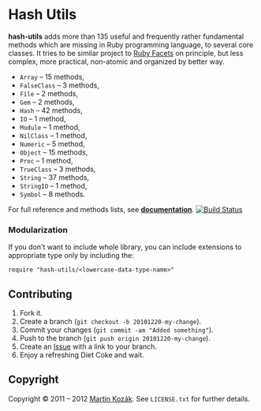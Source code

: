 Hash Utils
==========

**hash-utils** adds more than 135 useful and frequently rather 
fundamental methods which are missing in Ruby programming language, 
to several core classes. It tries to be similar project to 
[Ruby Facets][1] on principle, but less complex, more practical, 
non-atomic and organized by better way.

- `Array` &ndash; 15 methods,
- `FalseClass` &ndash; 3 methods,
- `File` &ndash; 2 methods,
- `Gem` &ndash; 2 methods,
- `Hash` &ndash; 42 methods,
- `IO` &ndash; 1 method,
- `Module` &ndash; 1 method,
- `NilClass` &ndash; 1 method,
- `Numeric` &ndash; 5 method,
- `Object` &ndash; 15 methods,
- `Proc` &ndash; 1 method,
- `TrueClass` &ndash; 3 methods,
- `String` &ndash; 37 methods,
- `StringIO` &ndash; 1 method,
- `Symbol` &ndash; 8 methods.

For full reference and methods lists, see **[documentation][3]**.
[![Build Status](https://secure.travis-ci.org/martinkozak/hash-utils.png)](http://travis-ci.org/martinkozak/hash-utils)

### Modularization

If you don't want to include whole library, you can include extensions 
to appropriate type only by including the:

    require "hash-utils/<lowercase-data-type-name>"
    
    
Contributing
------------

1. Fork it.
2. Create a branch (`git checkout -b 20101220-my-change`).
3. Commit your changes (`git commit -am "Added something"`).
4. Push to the branch (`git push origin 20101220-my-change`).
5. Create an [Issue][9] with a link to your branch.
6. Enjoy a refreshing Diet Coke and wait.


Copyright
---------

Copyright &copy; 2011 &ndash; 2012 [Martin Kozák][10]. See `LICENSE.txt` for
further details.

[1]: http://rubyworks.github.com/facets/
[2]: http://github.com/martinkozak/ruby-version
[3]: http://rubydoc.info/gems/hash-utils
[9]: http://github.com/martinkozak/hash-utils/issues
[10]: http://www.martinkozak.net/
